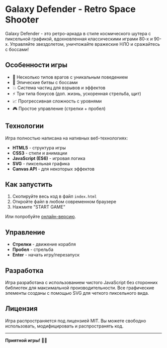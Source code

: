 # Galaxy Defender - Retro Space Shooter

Galaxy Defender - это ретро-аркада в стиле космического шутера с пиксельной графикой, вдохновленная классическими играми 80-х и 90-х. Управляйте звездолетом, уничтожайте вражеские НЛО и сражайтесь с боссами!

## Особенности игры

- 🚀 Несколько типов врагов с уникальным поведением
- 👾 Эпические битвы с боссами
- 💥 Система частиц для взрывов и эффектов
- ⚡ Три типа бонусов (доп. жизнь, ускоренная стрельба, щит)
- 📈 Прогрессивная сложность с уровнями
- 🎮 Простое управление (стрелки + пробел)

## Технологии

Игра полностью написана на нативных веб-технологиях:

- **HTML5** - структура игры
- **CSS3** - стили и анимации
- **JavaScript (ES6)** - игровая логика
- **SVG** - пиксельная графика
- **Canvas API** - для некоторых эффектов

## Как запустить

1. Скопируйте весь код в файл `index.html`
2. Откройте файл в любом современном браузере
3. Нажмите "START GAME"

Или попробуйте [онлайн-версию](https://uncledeniy.github.io/retro-game.github.io/).

## Управление

- **Стрелки** - движение корабля
- **Пробел** - стрельба
- **Enter** - начать игру/перезапуск

## Разработка

Игра разработана с использованием чистого JavaScript без сторонних библиотек для максимальной производительности. Все графические элементы созданы с помощью SVG для четкого пиксельного вида.

## Лицензия

Игра распространяется под лицензией MIT. Вы можете свободно использовать, модифицировать и распространять код.

---

**Приятной игры!** 👾🚀
